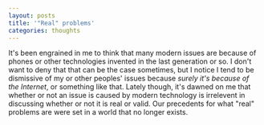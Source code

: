```yaml
---
layout: posts
title: '"Real" problems'
categories: thoughts
---
```

It's been engrained in me to think that many modern issues are because of phones or other technologies invented in the last generation or so. I don't want to deny that that can be the case sometimes, but I notice I tend to be dismissive of my or other peoples' issues because <i>surely it's because of the Internet</i>, or something like that.
Lately though, it's dawned on me that whether or not an issue is caused by modern technology is irrelevent in discussing whether or not it is real or valid.
Our precedents for what "real" problems are were set in a world that no longer exists.